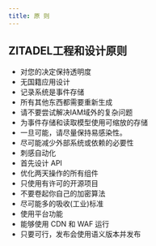 ```yaml
---
title: 原 则
---
```


## ZITADEL工程和设计原则

- 对您的决定保持透明度
- 无国籍应用设计
- 记录系统是事件存储
- 所有其他东西都需要重新生成
- 请不要尝试解决IAM域外的复杂问题
- 为事件存储和读取模型使用可缩放的存储
- 一旦可能，请尽量保持易感染性。
- 尽可能减少外部系统或依赖的必要性
- 刺感自动化
- 首先设计 API
- 优化两天操作的所有组件
- 只使用有许可的开源项目
- 不要卷起你自己的加密算法
- 尽可能多的吸收(工业)标准
- 使用平台功能
- 能够使用 CDN 和 WAF 运行
- 只要可行，发布会使用语义版本并发布
